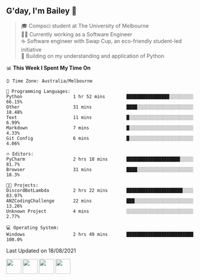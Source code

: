 ## G'day, I'm Bailey 👋

> 🎓 Compsci student at The University of Melbourne <br>
> 👨‍💻 Currently working as a Software Engineer<br>
> ☕️ Software engineer with Swap Cup, an eco-friendly student-led initiative <br>
> 🌱 Building on my understanding and application of Python

<!--START_SECTION:waka-->
📊 **This Week I Spent My Time On** 

```text
⌚︎ Time Zone: Australia/Melbourne

💬 Programming Languages: 
Python                   1 hr 52 mins        ████████████████░░░░░░░░░   66.15% 
Other                    31 mins             ████░░░░░░░░░░░░░░░░░░░░░   18.48% 
Text                     11 mins             █░░░░░░░░░░░░░░░░░░░░░░░░   6.99% 
Markdown                 7 mins              █░░░░░░░░░░░░░░░░░░░░░░░░   4.33% 
Git Config               6 mins              █░░░░░░░░░░░░░░░░░░░░░░░░   4.06%

🔥 Editors: 
PyCharm                  2 hrs 18 mins       ████████████████████░░░░░   81.7% 
Browser                  31 mins             ████░░░░░░░░░░░░░░░░░░░░░   18.3%

🐱‍💻 Projects: 
DiscordBotLambda         2 hrs 22 mins       █████████████████████░░░░   83.97% 
ANZCodingChallenge       22 mins             ███░░░░░░░░░░░░░░░░░░░░░░   13.26% 
Unknown Project          4 mins              ░░░░░░░░░░░░░░░░░░░░░░░░░   2.77%

💻 Operating System: 
Windows                  2 hrs 49 mins       █████████████████████████   100.0%

```


 Last Updated on 18/08/2021
<!--END_SECTION:waka-->

[<img height="40px" src="https://img.icons8.com/ios-filled/2x/linkedin.png">](https://linkedin.com/in/baileybutler1)
[<img height="40px" src="https://img.icons8.com/ios-filled/2x/github.png">](https://github.com/baely)
[<img height="40px" src="https://img.icons8.com/ios-filled/2x/salesforce.png">](https://trailblazer.me/id/baileybutler)
[<img height="40px" src="https://img.icons8.com/ios-filled/2x/instagram.png">](https://instagram.com/bae1y)

